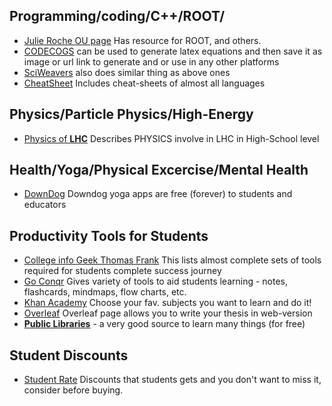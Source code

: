 ## Programming/coding/C++/ROOT/
* [Julie Roche OU page](https://inpp.ohio.edu/~rochej/group_page/tips.html) Has resource for ROOT, and others.
* [CODECOGS](https://latex.codecogs.com/) can be used to generate latex equations and then save it as image or url link to generate and or use in any other platforms
* [SciWeavers](http://www.sciweavers.org/free-online-latex-equation-editor) also does similar thing as above ones
* [CheatSheet](http://www.cheat-sheets.org/#CPP) Includes cheat-sheets of almost all languages

## Physics/Particle Physics/High-Energy
* [Physics of **LHC**](https://www.lhc-closer.es/taking_a_closer_look_at_lhc/1.home) Describes PHYSICS involve in LHC in High-School level

## Health/Yoga/Physical Excercise/Mental Health
* [DownDog](https://www.downdogapp.com/) Downdog yoga apps are free (forever) to students and educators 

## Productivity Tools for Students
* [College info Geek Thomas Frank](https://collegeinfogeek.com/resources/) This lists almost complete sets of tools required for students complete success journey
* [Go Conqr](https://www.goconqr.com/en-US) Gives variety of tools to aid students learning - notes, flashcards, mindmaps, flow charts, etc.
* [Khan Academy](https://www.khanacademy.org/) Choose your fav. subjects you want to learn and do it!
* [Overleaf](https://www.overleaf.com/) Overleaf page allows you to write your thesis in web-version
* [**Public Libraries**](https://www.myacpl.org/) - a very good source to learn many things (for free)



## Student Discounts
* [Student Rate](https://www.studentrate.com/) Discounts that students gets and you don't want to miss it, consider before buying.
